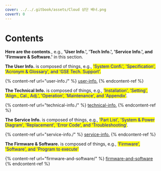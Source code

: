 ```yaml
---
cover: ../../.gitbook/assets/Cloud 상단 배너.png
coverY: 0
---
```


# Contents

**Here are the contents**., e.g., **'User Info.', 'Tech Info.', 'Service Info.', and 'Firmware & Software.'** in this section.



**The User Info.** is composed of things, e.g., <mark style="color:blue;">'System Confi.', 'Specification', 'Acronym & Glossary', and 'GSE Tech. Support'.</mark>

{% content-ref url="user-info./" %}
[user-info.](user-info./)
{% endcontent-ref %}



**The Technical Info.** is composed of things, e.g., <mark style="color:blue;">'Installation', 'Setting', 'Align., Cal., Adj.', 'Operation', 'Maintenance', and 'Appendix'</mark>.

{% content-ref url="technical-info./" %}
[technical-info.](technical-info./)
{% endcontent-ref %}



**The Service Info.** is composed of things, e.g., <mark style="color:blue;">'Part List', 'System & Power Diagram', 'Replacement', 'Error Code', and 'Troubleshooting'</mark>.

{% content-ref url="service-info./" %}
[service-info.](service-info./)
{% endcontent-ref %}



**The Firmware & Software.** is composed of things, e.g., <mark style="color:blue;">'Firmware', 'Software', and 'Program to execute'</mark>

{% content-ref url="firmware-and-software/" %}
[firmware-and-software](firmware-and-software/)
{% endcontent-ref %}
